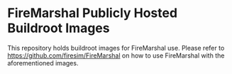 # FireMarshal Publicly Hosted Buildroot Images

This repository holds buildroot images for FireMarshal use. Please refer to https://github.com/firesim/FireMarshal on how to use FireMarshal with the aforementioned images.
